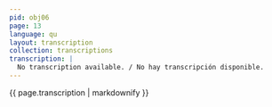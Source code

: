 ```yaml
---
pid: obj06
page: 13
language: qu
layout: transcription
collection: transcriptions
transcription: |
  No transcription available. / No hay transcripción disponible.
---
```


{{ page.transcription | markdownify }}
